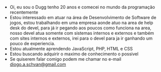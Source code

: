 - Oi, eu sou o Dugg tenho 20 anos e comecei no mundo da programação recentemente
- Estou interessado em atuar na área de Desenvolvimento de Software de jogos, estou trabalhando em uma empresa aonde atuo na area de help desk do devel, para já ir pegando aos poucos como funciona na area, nosso devel atua somente com sistemas internos e externos e também com sites internos e externos, irei para o devel para ja ir ganhando um pouco de experiencia. 
- Estou atualmente aprendendo JavaScript, PHP, HTML e CSS
- Estou buscando adquirir o maximo de conhecimento o possivel
- Se quiserem falar comigo podem me chamar no e-mail diogo.a.schvan@gmail.com

<!---
Dugg/Dugg is a ✨ special ✨ repository because its `README.md` (this file) appears on your GitHub profile.
You can click the Preview link to take a look at your changes.
--->
